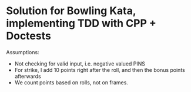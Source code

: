 # Solution for Bowling Kata, implementing TDD with CPP + Doctests
Assumptions:
- Not checking for valid input, i.e. negative valued PINS
- For strike, I add 10 points right after the roll, and then the bonus points afterwards 
- We count points based on rolls, not on frames. 
